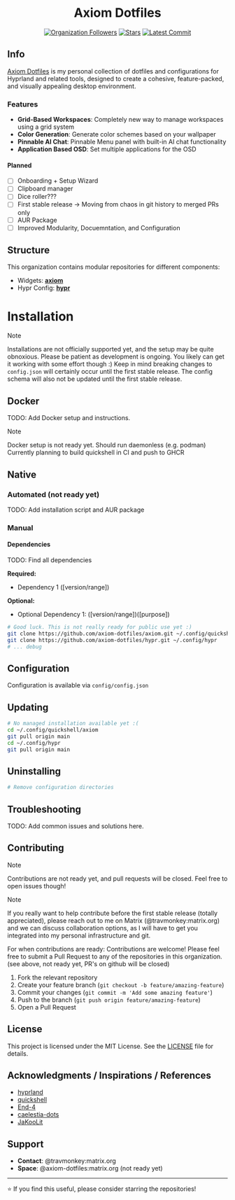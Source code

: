 # <div align="center">Axiom Dotfiles</div>

<!-- Badges -->
<div align="center">

[![Organization Followers](https://img.shields.io/github/followers/axiom-dotfiles?style=for-the-badge&logoColor=ebdbb2&labelColor=282828&label=Follow&color=458588)](https://github.com/axiom-dotfiles)
[![Stars](https://img.shields.io/github/stars/axiom-dotfiles/axiom?style=for-the-badge&logoColor=ebdbb2&labelColor=282828&color=d79921)](https://github.com/axiom-dotfiles/axiom)
[![Latest Commit](https://img.shields.io/github/last-commit/axiom-dotfiles/axiom?style=for-the-badge&logoColor=ebdbb2&labelColor=282828&color=98971a)](https://github.com/axiom-dotfiles)

</div>

<!-- Video Demo -->
<!-- [![Demo Video](https://img.youtube.com/vi/YOUR_VIDEO_ID/maxresdefault.jpg)](https://www.youtube.com/watch?v=YOUR_VIDEO_ID) -->

## Info

[Axiom Dotfiles](https://github.com/axiom-dotfiles) is my personal collection of dotfiles and configurations for Hyprland and related tools, designed to create a cohesive, feature-packed, and visually appealing desktop environment.

### Features

- **Grid-Based Workspaces**: Completely new way to manage workspaces using a grid system
- **Color Generation**: Generate color schemes based on your wallpaper
- **Pinnable AI Chat**: Pinnable Menu panel with built-in AI chat functionality
- **Application Based OSD**: Set multiple applications for the OSD

#### Planned

- [ ] Onboarding + Setup Wizard
- [ ] Clipboard manager
- [ ] Dice roller???
- [ ] First stable release -> Moving from chaos in git history to merged PRs only
- [ ] AUR Package
- [ ] Improved Modularity, Docuemntation, and Configuration

## Structure

This organization contains modular repositories for different components:

- Widgets: **[axiom](https://github.com/axiom-dotfiles/axiom)**
- Hypr Config: **[hypr](https://github.com/axiom-dotfiles/hypr)**
<!-- - **[repo-name]**: [Component description] -->
<!-- - **[repo-name]**: [Component description] -->

# Installation

> [!NOTE]
> Installations are not officially supported yet, and the setup may be quite obnoxious.
> Please be patient as development is ongoing. You likely can get it working with some effort though :)
> Keep in mind breaking changes to `config.json` will certainly occur until the first stable release.
> The config schema will also not be updated until the first stable release.

## Docker

TODO: Add Docker setup and instructions.
> [!Note]
> Docker setup is not ready yet.
> Should run daemonless (e.g. podman)
> Currently planning to build quickshell in CI and push to GHCR

## Native
### Automated (not ready yet)

TODO: Add installation script and AUR package

### Manual

#### Dependencies

TODO: Find all dependencies

**Required:**
- Dependency 1 ([version/range])

**Optional:**
- Optional Dependency 1: ([version/range])([purpose])

```bash
# Good luck. This is not really ready for public use yet :)
git clone https://github.com/axiom-dotfiles/axiom.git ~/.config/quickshell/axiom
git clone https://github.com/axiom-dotfiles/hypr.git ~/.config/hypr
# ... debug
```

## Configuration

Configuration is available via `config/config.json`

## Updating

```bash
# No managed installation available yet :(
cd ~/.config/quickshell/axiom
git pull origin main
cd ~/.config/hypr
git pull origin main
```

## Uninstalling

```bash
# Remove configuration directories
```

## Troubleshooting

TODO: Add common issues and solutions here.

## Contributing

> [!Note]
> Contributions are not ready yet, and pull requests will be closed. Feel free to open issues though!

> [!Note]
> If you really want to help contribute before the first stable release (totally appreciated), please reach out to me on Matrix (@travmonkey:matrix.org)
> and we can discuss collaboration options, as I will have to get you integrated into my personal infrastructure and git.

For when contributions are ready:
Contributions are welcome! Please feel free to submit a Pull Request to any of the repositories in this organization. (see above, not ready yet, PR's on github will be closed)

1. Fork the relevant repository
2. Create your feature branch (`git checkout -b feature/amazing-feature`)
3. Commit your changes (`git commit -m 'Add some amazing feature'`)
4. Push to the branch (`git push origin feature/amazing-feature`)
5. Open a Pull Request

## License

This project is licensed under the MIT License. See the [LICENSE](LICENSE) file for details.

## Acknowledgments / Inspirations / References

- [hyprland](https://hypr.land/)
- [quickshell](https://quickshell.org/)
- [End-4](https://github.com/end-4/dots-hyprland)
- [caelestia-dots](https://github.com/caelestia-dots)
- [JaKooLit](https://github.com/JaKooLit/Hyprland-Dots)

## Support

- **Contact**: @travmonkey:matrix.org
- **Space**: @axiom-dotfiles:matrix.org (not ready yet)

---

⭐ If you find this useful, please consider starring the repositories!
